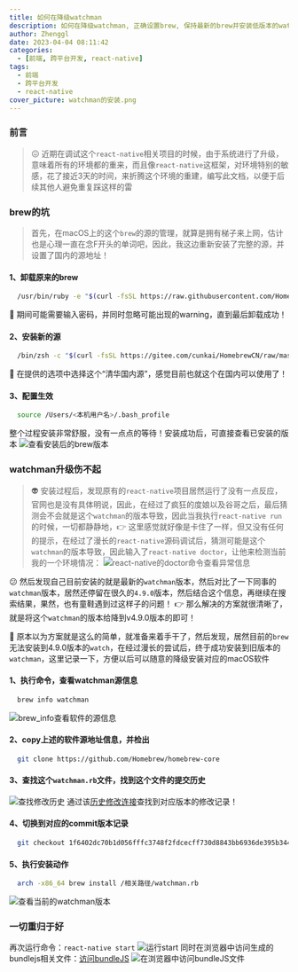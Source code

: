 ```yaml
---
title: 如何在降级watchman
description: 如何在降级watchman, 正确设置brew, 保持最新的brew并安装低版本的watchman
author: Zhenggl
date: 2023-04-04 08:11:42
categories:
  - [前端, 跨平台开发, react-native]
tags:
  - 前端
  - 跨平台开发
  - react-native
cover_picture: watchman的安装.png
---
```


### 前言
> :confounded: 近期在调试这个`react-native`相关项目的时候，由于系统进行了升级，意味着所有的环境都的重来，而且像`react-native`这框架，对环境特别的敏感，花了接近3天的时间，来折腾这个环境的重建，编写此文档，以便于后续其他人避免重复踩这样的雷

### brew的坑
> 首先，在macOS上的这个`brew`的源的管理，就算是拥有梯子来上网，估计也是心理一直在念F开头的单词吧，因此，我这边重新安装了完整的源，并设置了国内的源地址！

#### 1、卸载原来的brew
```bash
  /usr/bin/ruby -e "$(curl -fsSL https://raw.githubusercontent.com/Homebrew/install/master/uninstall)"
```
:stars: 期间可能需要输入密码，并同时忽略可能出现的warning，直到最后卸载成功！

#### 2、安装新的源
```bash
  /bin/zsh -c "$(curl -fsSL https://gitee.com/cunkai/HomebrewCN/raw/master/Homebrew.sh)"
```
:stars: 在提供的选项中选择这个“清华国内源”，感觉目前也就这个在国内可以使用了！

#### 3、配置生效
```bash
  source /Users/<本机用户名>/.bash_profile
```
整个过程安装非常舒服，没有一点点的等待！安装成功后，可直接查看已安装的版本
![查看安装后的brew版本](查看安装后的brew版本.png)

### watchman升级伤不起
> :alien: 安装过程后，发现原有的`react-native`项目居然运行了没有一点反应，官网也是没有具体明说，因此，在经过了疯狂的度娘以及谷哥之后，最后猜测会不会就是这个`watchman`的版本导致，因此当我执行`react-native run`的时候，一切都静静地，:point_right: 这里感觉就好像是卡住了一样，但又没有任何的提示，在经过了漫长的`react-native`源码调试后，猜测可能是这个`watchman`的版本导致，因此输入了`react-native doctor`，让他来检测当前我的一个环境情况：
![react-native的doctor命令查看异常信息](react-native的doctor命令查看异常信息.jpg)

:confused: 然后发现自己目前安装的就是最新的`watchman`版本，然后对比了一下同事的`watchman`版本，居然还停留在很久的`4.9.0`版本，然后结合这个信息，再继续在搜索结果，果然，也有童鞋遇到过这样子的问题！ :point_right: 那么解决的方案就很清晰了，就是将这个`watchman`的版本给降到v4.9.0版本的即可！

:space_invader: 原本以为方案就是这么的简单，就准备来着手干了，然后发现，居然目前的`brew`无法安装到4.9.0版本的`watch`，在经过漫长的尝试后，终于成功安装到旧版本的`watchman`，这里记录一下，方便以后可以随意的降级安装对应的macOS软件

#### 1、执行命令，查看watchman源信息
```bash
  brew info watchman
```
![brew_info查看软件的源信息](brew_info查看软件的源信息.png)

#### 2、copy上述的软件源地址信息，并检出
```bash
  git clone https://github.com/Homebrew/homebrew-core
```
#### 3、查找这个`watchman.rb`文件，找到这个文件的提交历史
![查找修改历史](查找修改历史.png)
通过该[历史修改连接](https://github.com/Homebrew/homebrew-core/blob/e2c833d326c45d9aaf4e26af6dd8b2f31564dc04/Formula/watchman.rb)查找到对应版本的修改记录！

#### 4、切换到对应的commit版本记录
```bash
  git checkout 1f6402dc70b1d056fffc3748f2fdcecff730d8843bb6936de395b3443ce05322
```

#### 5、执行安装动作
```bash
  arch -x86_64 brew install /相关路径/watchman.rb 
```
![查看当前的watchman版本](查看当前的watchman版本.png)
### 一切重归于好
再次运行命令：`react-native start`
![运行start](运行start.png)
同时在浏览器中访问生成的bundlejs相关文件：[访问bundleJS](http://localhost:8081/index.bundle?platform=ios)
![在浏览器中访问bundleJS文件](在浏览器中访问bundleJS文件.png)